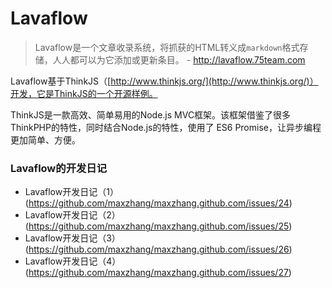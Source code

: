 Lavaflow
========
> Lavaflow是一个文章收录系统，将抓获的HTML转义成`markdown`格式存储，人人都可以为它添加或更新条目。 - http://lavaflow.75team.com

Lavaflow基于ThinkJS（[http://www.thinkjs.org/](http://www.thinkjs.org/)）开发，它是ThinkJS的一个开源样例。

ThinkJS是一款高效、简单易用的Node.js MVC框架。该框架借鉴了很多ThinkPHP的特性，同时结合Node.js的特性，使用了 ES6 Promise，让异步编程更加简单、方便。

### Lavaflow的开发日记
 * Lavaflow开发日记（1） (https://github.com/maxzhang/maxzhang.github.com/issues/24)
 * Lavaflow开发日记（2） (https://github.com/maxzhang/maxzhang.github.com/issues/25)
 * Lavaflow开发日记（3） (https://github.com/maxzhang/maxzhang.github.com/issues/26)
 * Lavaflow开发日记（4） (https://github.com/maxzhang/maxzhang.github.com/issues/27)
